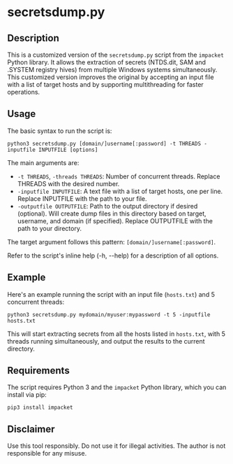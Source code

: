 # secretsdump.py

## Description

This is a customized version of the `secretsdump.py` script from the `impacket` Python library. It allows the extraction of secrets (NTDS.dit, SAM and .SYSTEM registry hives) from multiple Windows systems simultaneously. This customized version improves the original by accepting an input file with a list of target hosts and by supporting multithreading for faster operations. 

## Usage

The basic syntax to run the script is:

```shell
python3 secretsdump.py [domain/]username[:password] -t THREADS -inputfile INPUTFILE [options]
```

The main arguments are:

- `-t THREADS`, `-threads THREADS`: Number of concurrent threads. Replace THREADS with the desired number.
- `-inputfile INPUTFILE`: A text file with a list of target hosts, one per line. Replace INPUTFILE with the path to your file.
- `-outputfile OUTPUTFILE`: Path to the output directory if desired (optional). Will create dump files in this directory based on target, username, and domain (if specified). Replace OUTPUTFILE with the path to your directory.

The target argument follows this pattern: `[domain/]username[:password]`.

Refer to the script's inline help (-h, --help) for a description of all options.

## Example

Here's an example running the script with an input file (`hosts.txt`) and 5 concurrent threads:

```shell
python3 secretsdump.py mydomain/myuser:mypassword -t 5 -inputfile hosts.txt
```

This will start extracting secrets from all the hosts listed in `hosts.txt`, with 5 threads running simultaneously, and output the results to the current directory.

## Requirements

The script requires Python 3 and the `impacket` Python library, which you can install via pip:

```shell
pip3 install impacket
```

## Disclaimer

Use this tool responsibly. Do not use it for illegal activities. The author is not responsible for any misuse.